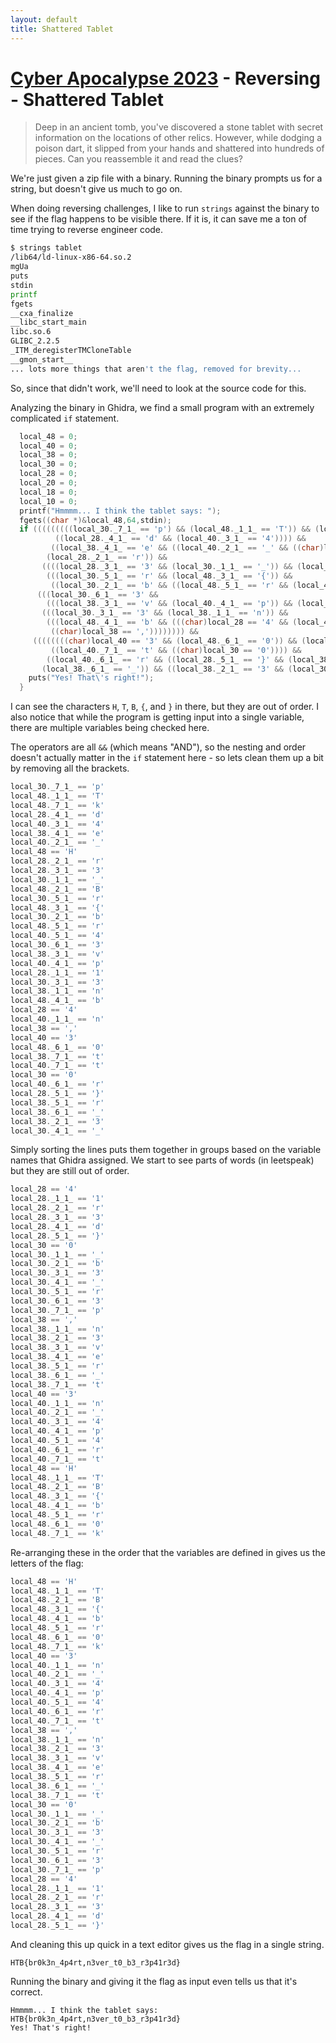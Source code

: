 ```yaml
---
layout: default
title: Shattered Tablet
---
```


# [Cyber Apocalypse 2023](index.md) - Reversing - Shattered Tablet

> Deep in an ancient tomb, you've discovered a stone tablet with secret information on the locations of other relics. However, while dodging a poison dart, it slipped from your hands and shattered into hundreds of pieces. Can you reassemble it and read the clues?

We're just given a zip file with a binary. Running the binary prompts us for a string, but doesn't give us much to go on.

When doing reversing challenges, I like to run `strings` against the binary to see if the flag happens to be visible there. If it is, it can save me a ton of time trying to reverse engineer code.

```sh
$ strings tablet
/lib64/ld-linux-x86-64.so.2
mgUa
puts
stdin
printf
fgets
__cxa_finalize
__libc_start_main
libc.so.6
GLIBC_2.2.5
_ITM_deregisterTMCloneTable
__gmon_start__
... lots more things that aren't the flag, removed for brevity...
```
So, since that didn't work, we'll need to look at the source code for this.

Analyzing the binary in Ghidra, we find a small program with an extremely complicated `if` statement.

```c
  local_48 = 0;
  local_40 = 0;
  local_38 = 0;
  local_30 = 0;
  local_28 = 0;
  local_20 = 0;
  local_18 = 0;
  local_10 = 0;
  printf("Hmmmm... I think the tablet says: ");
  fgets((char *)&local_48,64,stdin);
  if (((((((((local_30._7_1_ == 'p') && (local_48._1_1_ == 'T')) && (local_48._7_1_ == 'k')) &&
          ((local_28._4_1_ == 'd' && (local_40._3_1_ == '4')))) &&
         ((local_38._4_1_ == 'e' && ((local_40._2_1_ == '_' && ((char)local_48 == 'H')))))) &&
        (local_28._2_1_ == 'r')) &&
       ((((local_28._3_1_ == '3' && (local_30._1_1_ == '_')) && (local_48._2_1_ == 'B')) &&
        (((local_30._5_1_ == 'r' && (local_48._3_1_ == '{')) &&
         ((local_30._2_1_ == 'b' && ((local_48._5_1_ == 'r' && (local_40._5_1_ == '4')))))))))) &&
      (((local_30._6_1_ == '3' &&
        (((local_38._3_1_ == 'v' && (local_40._4_1_ == 'p')) && (local_28._1_1_ == '1')))) &&
       (((local_30._3_1_ == '3' && (local_38._1_1_ == 'n')) &&
        (((local_48._4_1_ == 'b' && (((char)local_28 == '4' && (local_40._1_1_ == 'n')))) &&
         ((char)local_38 == ',')))))))) &&
     ((((((((char)local_40 == '3' && (local_48._6_1_ == '0')) && (local_38._7_1_ == 't')) &&
         ((local_40._7_1_ == 't' && ((char)local_30 == '0')))) &&
        ((local_40._6_1_ == 'r' && ((local_28._5_1_ == '}' && (local_38._5_1_ == 'r')))))) &&
       (local_38._6_1_ == '_')) && ((local_38._2_1_ == '3' && (local_30._4_1_ == '_')))))) {
    puts("Yes! That\'s right!");
  }
```
I can see the characters `H`, `T`, `B`, `{`, and `}` in there, but they are out of order. I also notice that while the program is getting input into a single variable, there are multiple variables being checked here.

The operators are all `&&` (which means "AND"), so the nesting and order doesn't actually matter in the `if` statement here - so lets clean them up a bit by removing all the brackets.

```c
local_30._7_1_ == 'p'
local_48._1_1_ == 'T'
local_48._7_1_ == 'k'
local_28._4_1_ == 'd'
local_40._3_1_ == '4'
local_38._4_1_ == 'e'
local_40._2_1_ == '_'
local_48 == 'H'
local_28._2_1_ == 'r'
local_28._3_1_ == '3'
local_30._1_1_ == '_'
local_48._2_1_ == 'B'
local_30._5_1_ == 'r'
local_48._3_1_ == '{'
local_30._2_1_ == 'b'
local_48._5_1_ == 'r'
local_40._5_1_ == '4'
local_30._6_1_ == '3'
local_38._3_1_ == 'v'
local_40._4_1_ == 'p'
local_28._1_1_ == '1'
local_30._3_1_ == '3'
local_38._1_1_ == 'n'
local_48._4_1_ == 'b'
local_28 == '4'
local_40._1_1_ == 'n'
local_38 == ','
local_40 == '3'
local_48._6_1_ == '0'
local_38._7_1_ == 't'
local_40._7_1_ == 't'
local_30 == '0'
local_40._6_1_ == 'r'
local_28._5_1_ == '}'
local_38._5_1_ == 'r'
local_38._6_1_ == '_'
local_38._2_1_ == '3'
local_30._4_1_ == '_'
```
Simply sorting the lines puts them together in groups based on the variable names that Ghidra assigned. We start to see parts of words (in leetspeak) but they are still out of order.

```c
local_28 == '4'
local_28._1_1_ == '1'
local_28._2_1_ == 'r'
local_28._3_1_ == '3'
local_28._4_1_ == 'd'
local_28._5_1_ == '}'
local_30 == '0'
local_30._1_1_ == '_'
local_30._2_1_ == 'b'
local_30._3_1_ == '3'
local_30._4_1_ == '_'
local_30._5_1_ == 'r'
local_30._6_1_ == '3'
local_30._7_1_ == 'p'
local_38 == ','
local_38._1_1_ == 'n'
local_38._2_1_ == '3'
local_38._3_1_ == 'v'
local_38._4_1_ == 'e'
local_38._5_1_ == 'r'
local_38._6_1_ == '_'
local_38._7_1_ == 't'
local_40 == '3'
local_40._1_1_ == 'n'
local_40._2_1_ == '_'
local_40._3_1_ == '4'
local_40._4_1_ == 'p'
local_40._5_1_ == '4'
local_40._6_1_ == 'r'
local_40._7_1_ == 't'
local_48 == 'H'
local_48._1_1_ == 'T'
local_48._2_1_ == 'B'
local_48._3_1_ == '{'
local_48._4_1_ == 'b'
local_48._5_1_ == 'r'
local_48._6_1_ == '0'
local_48._7_1_ == 'k'
```

Re-arranging these in the order that the variables are defined in gives us the letters of the flag:

```c
local_48 == 'H'
local_48._1_1_ == 'T'
local_48._2_1_ == 'B'
local_48._3_1_ == '{'
local_48._4_1_ == 'b'
local_48._5_1_ == 'r'
local_48._6_1_ == '0'
local_48._7_1_ == 'k'
local_40 == '3'
local_40._1_1_ == 'n'
local_40._2_1_ == '_'
local_40._3_1_ == '4'
local_40._4_1_ == 'p'
local_40._5_1_ == '4'
local_40._6_1_ == 'r'
local_40._7_1_ == 't'
local_38 == ','
local_38._1_1_ == 'n'
local_38._2_1_ == '3'
local_38._3_1_ == 'v'
local_38._4_1_ == 'e'
local_38._5_1_ == 'r'
local_38._6_1_ == '_'
local_38._7_1_ == 't'
local_30 == '0'
local_30._1_1_ == '_'
local_30._2_1_ == 'b'
local_30._3_1_ == '3'
local_30._4_1_ == '_'
local_30._5_1_ == 'r'
local_30._6_1_ == '3'
local_30._7_1_ == 'p'
local_28 == '4'
local_28._1_1_ == '1'
local_28._2_1_ == 'r'
local_28._3_1_ == '3'
local_28._4_1_ == 'd'
local_28._5_1_ == '}'
```

And cleaning this up quick in a text editor gives us the flag in a single string.

```
HTB{br0k3n_4p4rt,n3ver_t0_b3_r3p41r3d}
```

Running the binary and giving it the flag as input even tells us that it's correct.

```
Hmmmm... I think the tablet says: HTB{br0k3n_4p4rt,n3ver_t0_b3_r3p41r3d}
Yes! That's right!
```
